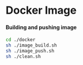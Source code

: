 # Docker Image

#### Building and pushing image
```bash
cd ./docker
sh ./image_build.sh
sh ./image_push.sh
sh ./clean.sh
```
